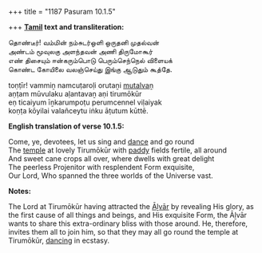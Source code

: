 +++
title = "1187 Pasuram 10.1.5"

+++
**[Tamil](/definition/tamil#history "show Tamil definitions") text and transliteration:**

தொண்டீர்! வம்மின் நம்சுடர்ஒளி ஒருதனி முதல்வன்  
அண்டம் மூவுலகு அளந்தவன் அணி திருமோகூர்  
எண் திசையும் ஈன்கரும்பொடு பெரும்செந்நெல் விளையக்  
கொண்ட கோயிலை வலஞ்செய்து இங்கு ஆடுதும் கூத்தே.

toṇṭīr! vammiṉ namcuṭaroḷi orutaṉi [mutalvaṉ](/definition/mutalva#history "show mutalvaṉ definitions")  
aṇṭam mūvulaku aḷantavaṉ aṇi tirumōkūr  
eṇ ticaiyum īṉkarumpoṭu perumcennel viḷaiyak  
koṇṭa kōyilai valañceytu iṅku āṭutum kūttē.

**English translation of verse 10.1.5:**

Come, ye, devotees, let us sing and [dance](/definition/dance#history "show dance definitions") and go round  
The [temple](/definition/temple#history "show temple definitions") at lovely Tirumōkūr with [paddy](/definition/paddy#history "show paddy definitions") fields fertile, all around  
And sweet cane crops all over, where dwells with great delight  
The peerless Projenitor with resplendent Form exquisite,  
Our Lord, Who spanned the three worlds of the Universe vast.

**Notes:**

The Lord at Tirumōkūr having attracted the [Āḻvār](/definition/aḻvar#vaishnavism "show Āḻvār definitions") by revealing His glory, as the first cause of all things and beings, and His exquisite Form, the Āḻvār wants to share this extra-ordinary bliss with those around. He, therefore, invites them all to join him, so that they may all go round the temple at Tirumōkūr, [dancing](/definition/dancing#history "show dancing definitions") in ecstasy.


